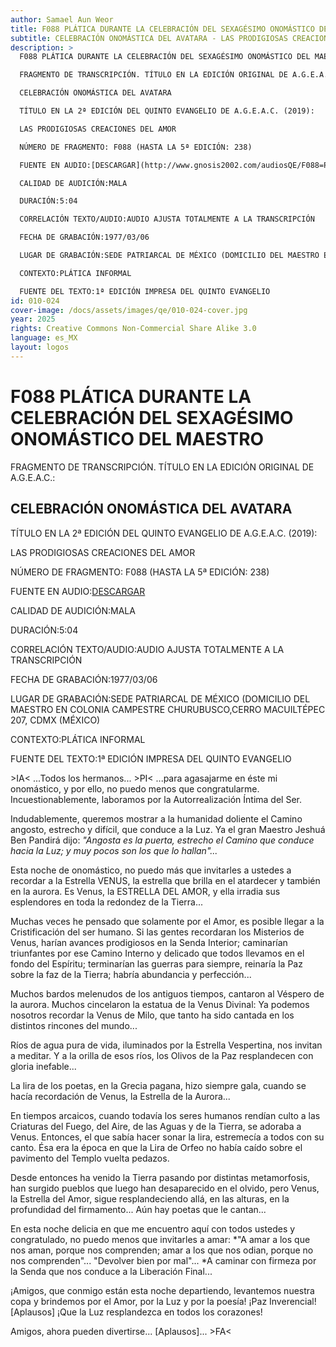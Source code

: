 ```yaml
---
author: Samael Aun Weor
title: F088 PLÁTICA DURANTE LA CELEBRACIÓN DEL SEXAGÉSIMO ONOMÁSTICO DEL MAESTRO
subtitle: CELEBRACIÓN ONOMÁSTICA DEL AVATARA - LAS PRODIGIOSAS CREACIONES DEL AMOR
description: >
  F088 PLÁTICA DURANTE LA CELEBRACIÓN DEL SEXAGÉSIMO ONOMÁSTICO DEL MAESTRO

  FRAGMENTO DE TRANSCRIPCIÓN. TÍTULO EN LA EDICIÓN ORIGINAL DE A.G.E.A.C.:

  CELEBRACIÓN ONOMÁSTICA DEL AVATARA

  TÍTULO EN LA 2ª EDICIÓN DEL QUINTO EVANGELIO DE A.G.E.A.C. (2019):

  LAS PRODIGIOSAS CREACIONES DEL AMOR

  NÚMERO DE FRAGMENTO: F088 (HASTA LA 5ª EDICIÓN: 238)

  FUENTE EN AUDIO:[DESCARGAR](http://www.gnosis2002.com/audiosQE/F088=PLATICA-DURANTE-LA-CELEBRACION-DEL-SEXAGESIMO-ONOMASTICO-DEL-MAESTRO.zip)

  CALIDAD DE AUDICIÓN:MALA

  DURACIÓN:5:04

  CORRELACIÓN TEXTO/AUDIO:AUDIO AJUSTA TOTALMENTE A LA TRANSCRIPCIÓN

  FECHA DE GRABACIÓN:1977/03/06

  LUGAR DE GRABACIÓN:SEDE PATRIARCAL DE MÉXICO (DOMICILIO DEL MAESTRO EN COLONIA CAMPESTRE CHURUBUSCO,CERRO MACUILTÉPEC 207, CDMX (MÉXICO)

  CONTEXTO:PLÁTICA INFORMAL

  FUENTE DEL TEXTO:1ª EDICIÓN IMPRESA DEL QUINTO EVANGELIO
id: 010-024
cover-image: /docs/assets/images/qe/010-024-cover.jpg
year: 2025
rights: Creative Commons Non-Commercial Share Alike 3.0
language: es_MX
layout: logos
---
```

# F088 PLÁTICA DURANTE LA CELEBRACIÓN DEL SEXAGÉSIMO ONOMÁSTICO DEL MAESTRO

FRAGMENTO DE TRANSCRIPCIÓN. TÍTULO EN LA EDICIÓN ORIGINAL DE A.G.E.A.C.:

## CELEBRACIÓN ONOMÁSTICA DEL AVATARA

TÍTULO EN LA 2ª EDICIÓN DEL QUINTO EVANGELIO DE A.G.E.A.C. (2019):

LAS PRODIGIOSAS CREACIONES DEL AMOR

NÚMERO DE FRAGMENTO: F088 (HASTA LA 5ª EDICIÓN: 238)

FUENTE EN AUDIO:[DESCARGAR](http://www.gnosis2002.com/audiosQE/F088=PLATICA-DURANTE-LA-CELEBRACION-DEL-SEXAGESIMO-ONOMASTICO-DEL-MAESTRO.zip)

CALIDAD DE AUDICIÓN:MALA

DURACIÓN:5:04

CORRELACIÓN TEXTO/AUDIO:AUDIO AJUSTA TOTALMENTE A LA TRANSCRIPCIÓN

FECHA DE GRABACIÓN:1977/03/06

LUGAR DE GRABACIÓN:SEDE PATRIARCAL DE MÉXICO (DOMICILIO DEL MAESTRO EN COLONIA CAMPESTRE CHURUBUSCO,CERRO MACUILTÉPEC 207, CDMX (MÉXICO)

CONTEXTO:PLÁTICA INFORMAL

FUENTE DEL TEXTO:1ª EDICIÓN IMPRESA DEL QUINTO EVANGELIO

\>IA< ...Todos los hermanos... \>PI< ...para agasajarme en éste mi onomástico, y por ello, no puedo menos que congratularme. Incuestionablemente, laboramos por la Autorrealización Íntima del Ser.

Indudablemente, queremos mostrar a la humanidad doliente el Camino angosto, estrecho y difícil, que conduce a la Luz. Ya el gran Maestro Jeshuá Ben Pandirá dijo: *"Angosta es la puerta, estrecho el Camino que conduce hacia la Luz; y muy pocos son los que lo hallan"...*

Esta noche de onomástico, no puedo más que invitarles a ustedes a recordar a la Estrella VENUS, la estrella que brilla en el atardecer y también en la aurora. Es Venus, la ESTRELLA DEL AMOR, y ella irradia sus esplendores en toda la redondez de la Tierra...

Muchas veces he pensado que solamente por el Amor, es posible llegar a la Cristificación del ser humano. Si las gentes recordaran los Misterios de Venus, harían avances prodigiosos en la Senda Interior; caminarían triunfantes por ese Camino Interno y delicado que todos llevamos en el fondo del Espíritu; terminarían las guerras para siempre, reinaría la Paz sobre la faz de la Tierra; habría abundancia y perfección...

Muchos bardos melenudos de los antiguos tiempos, cantaron al Véspero de la aurora. Muchos cincelaron la estatua de la Venus Divinal: Ya podemos nosotros recordar la Venus de Milo, que tanto ha sido cantada en los distintos rincones del mundo...

Ríos de agua pura de vida, iluminados por la Estrella Vespertina, nos invitan a meditar. Y a la orilla de esos ríos, los Olivos de la Paz resplandecen con gloria inefable...

La lira de los poetas, en la Grecia pagana, hizo siempre gala, cuando se hacía recordación de Venus, la Estrella de la Aurora...

En tiempos arcaicos, cuando todavía los seres humanos rendían culto a las Criaturas del Fuego, del Aire, de las Aguas y de la Tierra, se adoraba a Venus. Entonces, el que sabía hacer sonar la lira, estremecía a todos con su canto. Ésa era la época en que la Lira de Orfeo no había caído sobre el pavimento del Templo vuelta pedazos.

Desde entonces ha venido la Tierra pasando por distintas metamorfosis, han surgido pueblos que luego han desaparecido en el olvido, pero Venus, la Estrella del Amor, sigue resplandeciendo allá, en las alturas, en la profundidad del firmamento... Aún hay poetas que le cantan...

En esta noche delicia en que me encuentro aquí con todos ustedes y congratulado, no puedo menos que invitarles a amar: *"A amar a los que nos aman, porque nos comprenden; amar a los que nos odian, porque no nos comprenden"... "Devolver bien por mal"... *A caminar con firmeza por la Senda que nos conduce a la Liberación Final...

¡Amigos, que conmigo están esta noche departiendo, levantemos nuestra copa y brindemos por el Amor, por la Luz y por la poesía! ¡Paz Inverencial! [Aplausos] ¡Que la Luz resplandezca en todos los corazones!

Amigos, ahora pueden divertirse... [Aplausos]... \>FA<

